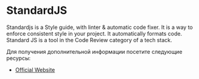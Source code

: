# StandardJS

Standardjs is a Style guide, with linter & automatic code fixer. It is a way to enforce consistent style in your project. It automatically formats code.
Standard JS is a tool in the Code Review category of a tech stack.

Для получения дополнительной информации посетите следующие ресурсы:

- [Official Website](https://standardjs.com/)
